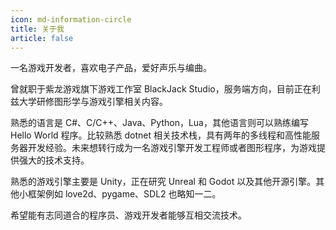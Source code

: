 ```yaml
---
icon: md-information-circle
title: 关于我
article: false
---
```


一名游戏开发者，喜欢电子产品，爱好声乐与编曲。

曾就职于紫龙游戏旗下游戏工作室 BlackJack Studio，服务端方向，目前正在利兹大学研修图形学与游戏引擎相关内容。

熟悉的语言是 C#、C/C++、Java、Python，Lua，其他语言则可以熟练编写 Hello World 程序。比较熟悉 dotnet 相关技术栈，具有两年的多线程和高性能服务器开发经验。未来想转行成为一名游戏引擎开发工程师或者图形程序，为游戏提供强大的技术支持。

熟悉的游戏引擎主要是 Unity，正在研究 Unreal 和 Godot 以及其他开源引擎。其他小框架例如 love2d、pygame、SDL2 也略知一二。

希望能有志同道合的程序员、游戏开发者能够互相交流技术。